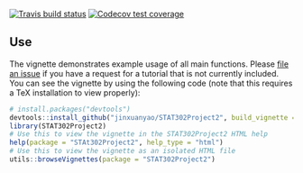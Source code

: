   <!-- badges: start -->
  [![Travis build status](https://travis-ci.com/jinxuanyao/STAT302Project2.svg?branch=master)](https://travis-ci.com/jinxuanyao/STAT302Project2)
  [![Codecov test coverage](https://codecov.io/gh/jinxuanyao/STAT302Project2/branch/master/graph/badge.svg)](https://codecov.io/gh/jinxuanyao/STAT302Project2?branch=master)
  <!-- badges: end -->

## Use

The vignette demonstrates example usage of all main functions. Please [file an issue](https://github.com/jinxuanyao/STAT302Project2/issues) if you have a request for a tutorial that is not currently included. You can see the vignette by using the following code (note that this requires a TeX installation to view properly):


``` r
# install.packages("devtools")
devtools::install_github("jinxuanyao/STAT302Project2", build_vignette = TRUE, build_opts = c())
library(STAT302Project2)
# Use this to view the vignette in the STAT302Project2 HTML help
help(package = "STAt302Project2", help_type = "html")
# Use this to view the vignette as an isolated HTML file
utils::browseVignettes(package = "STAT302Project2")
```
